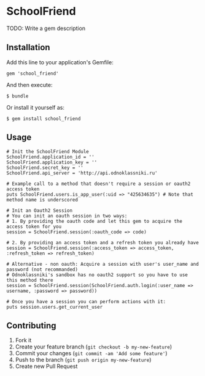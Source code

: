 # SchoolFriend

TODO: Write a gem description

## Installation

Add this line to your application's Gemfile:

    gem 'school_friend'

And then execute:

    $ bundle

Or install it yourself as:

    $ gem install school_friend

## Usage

    # Init the SchoolFriend Module
    SchoolFriend.application_id = ''
    SchoolFriend.application_key = ''
    SchoolFriend.secret_key = ''
    SchoolFriend.api_server = 'http://api.odnoklassniki.ru'

    # Example call to a method that doesn't require a session or oauth2 access token  
    puts SchoolFriend.users.is_app_user(:uid => "425634635") # Note that method name is underscored

    # Init an Oauth2 Session
    # You can init an oauth session in two ways:
    # 1. By providing the oauth code and let this gem to acquire the access token for you
    session = SchoolFriend.session(:oauth_code => code)

    # 2. By providing an access token and a refresh token you already have
    session = SchoolFriend.session(:access_token => access_token, :refresh_token => refresh_token)

    # Alternative - non oauth: Acquire a session with user's user_name and password (not recommanded)
    # Odnoklassniki's sandbox has no oauth2 support so you have to use this method there
    session = SchoolFriend.session(SchoolFriend.auth.login(:user_name => username, :password => password))

    # Once you have a session you can perform actions with it:
    puts session.users.get_current_user

## Contributing

1. Fork it
2. Create your feature branch (`git checkout -b my-new-feature`)
3. Commit your changes (`git commit -am 'Add some feature'`)
4. Push to the branch (`git push origin my-new-feature`)
5. Create new Pull Request
